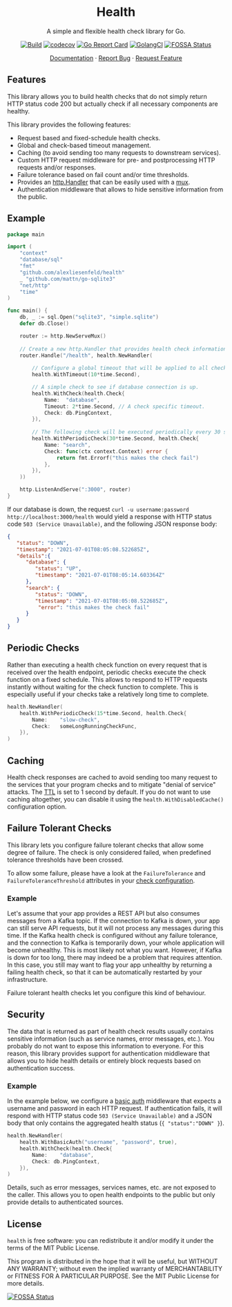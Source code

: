 <div align="center">
<h1>Health</h1>
</div>

<p align="center">A simple and flexible health check library for Go.</p>
<div align="center">
	
[![Build](https://github.com/alexliesenfeld/health/actions/workflows/build.yml/badge.svg)](https://github.com/alexliesenfeld/health/actions/workflows/build.yml)
[![codecov](https://codecov.io/gh/alexliesenfeld/health/branch/main/graph/badge.svg?token=V2mVh8RvYE)](https://codecov.io/gh/alexliesenfeld/health)
[![Go Report Card](https://goreportcard.com/badge/github.com/alexliesenfeld/health)](https://goreportcard.com/report/github.com/alexliesenfeld/health)
[![GolangCI](https://golangci.com/badges/github.com/alexliesenfeld/health.svg)](https://golangci.com/r/github.com/alexliesenfeld/health)
[![FOSSA Status](https://app.fossa.com/api/projects/custom%2B26405%2Fgithub.com%2Falexliesenfeld%2Fhealth.svg?type=shield)](https://app.fossa.com/projects/custom%2B26405%2Fgithub.com%2Falexliesenfeld%2Fhealth?ref=badge_shield)
	
</div>

<p align="center">
    <a href="https://pkg.go.dev/github.com/alexliesenfeld/health">Documentation</a>
    ·
    <a href="https://github.com/alexliesenfeld/health/issues">Report Bug</a>
    ·
    <a href="https://github.com/alexliesenfeld/health/issues">Request Feature</a>
</p>

## Features
This library allows you to build health checks that do not simply return HTTP status code 200 but actually 
check if all necessary components are healthy.

This library provides the following features:

- Request based and fixed-schedule health checks.
- Global and check-based timeout management.
- Caching (to avoid sending too many requests to downstream services).
- Custom HTTP request middleware for pre- and postprocessing HTTP requests and/or responses.
- Failure tolerance based on fail count and/or time thresholds.
- Provides an [http.Handler](https://golang.org/pkg/net/http/#Handler) that can be easily used with a [mux](https://golang.org/pkg/net/http/#ServeMux).
- Authentication middleware that allows to hide sensitive information from the public.


## Example
```go
package main

import (
	"context"
	"database/sql"
	"fmt"
	"github.com/alexliesenfeld/health"
	_ "github.com/mattn/go-sqlite3"
	"net/http"
	"time"
)

func main() {
	db, _ := sql.Open("sqlite3", "simple.sqlite")
	defer db.Close()

	router := http.NewServeMux()
	
	// Create a new http.Handler that provides health check information.
	router.Handle("/health", health.NewHandler(
		
		// Configure a global timeout that will be applied to all checks.
		health.WithTimeout(10*time.Second),

		// A simple check to see if database connection is up.
		health.WithCheck(health.Check{                          
			Name:  "database",
			Timeout: 2*time.Second, // A check specific timeout.
			Check: db.PingContext,
		}),
		
		// The following check will be executed periodically every 30 seconds.
		health.WithPeriodicCheck(30*time.Second, health.Check{  
			Name: "search",
			Check: func(ctx context.Context) error {
				return fmt.Errorf("this makes the check fail")
			},
		}),
	))

	http.ListenAndServe(":3000", router)
}
```

If our database is down, the request `curl -u username:password http://localhost:3000/health` would 
yield a response with HTTP status code `503 (Service Unavailable)`, and the following JSON response body:

```json
{
   "status": "DOWN",
   "timestamp": "2021-07-01T08:05:08.522685Z",
   "details":{
      "database": {
         "status": "UP",
         "timestamp": "2021-07-01T08:05:14.603364Z"
      },
      "search": {
         "status": "DOWN",
         "timestamp": "2021-07-01T08:05:08.522685Z",
          "error": "this makes the check fail"
      }
   }
}
```

## Periodic Checks
Rather than executing a health check function on every request that is received over the health endpoint,
periodic checks execute the check function on a fixed schedule. This allows to respond to HTTP requests
instantly without waiting for the check function to complete. This is especially useful if your checks take 
a relatively long time to complete.

```go
health.NewHandler(
	health.WithPeriodicCheck(15*time.Second, health.Check{
		Name:    "slow-check",
		Check:   someLongRunningCheckFunc,
	}),
)
```

## Caching
Health check responses are cached to avoid sending too many request to the services that your program checks
and to mitigate "denial of service" attacks. The [TTL](https://en.wikipedia.org/wiki/Time_to_live) is set 
to 1 second by default. If you do not want to use caching altogether, you can disable it using the 
`health.WithDisabledCache()` configuration option.

## Failure Tolerant Checks
This library lets you configure failure tolerant checks that allow some degree of failure. The check is only
considered failed, when predefined tolerance thresholds have been crossed.

To allow some failure, please have a look at the `FailureTolerance` and `FailureToleranceThreshold`
attributes in your [check configuration](https://pkg.go.dev/github.com/alexliesenfeld/health#Check).

### Example
Let's assume that your app provides a REST API but also consumes messages from a Kafka topic. If the connection to Kafka
is down, your app can still serve API requests, but it will not process any messages during this time.
If the Kafka health check is configured without any failure tolerance, and the connection to Kafka is temporarily down,
your whole application will become unhealthy. This is most likely not what you want. However, if Kafka is down for
too long, there may indeed be a problem that requires attention. In this case, you still may want to flag your
app unhealthy by returning a failing health check, so that it can be automatically restarted by your infrastructure.

Failure tolerant health checks let you configure this kind of behaviour.

## Security
The data that is returned as part of health check results usually contains sensitive information
(such as service names, error messages, etc.). You probably do not want to expose this information to everyone.
For this reason, this library provides support for authentication middleware that allows you to hide health details
or entirely block requests based on authentication success.

### Example
In the example below, we configure a [basic auth](https://developer.mozilla.org/en-US/docs/Web/HTTP/Authentication)
middleware that expects a username and password in each HTTP request. If authentication fails, it will respond
with HTTP status code `503 (Service Unavailable)` and a JSON body that only contains the aggregated health status
(`{ "status":"DOWN" }`).

```go
health.NewHandler(
	health.WithBasicAuth("username", "password", true),
	health.WithCheck(health.Check{
		Name:    "database",
		Check: db.PingContext,
	}), 
)
```

Details, such as error messages, services names, etc. are not exposed to the caller.
This allows you to open health endpoints to the public but only provide details to authenticated sources.

## License
`health` is free software: you can redistribute it and/or modify it under the terms of the MIT Public License.

This program is distributed in the hope that it will be useful, but WITHOUT ANY WARRANTY; without even the implied 
warranty of MERCHANTABILITY or FITNESS FOR A PARTICULAR PURPOSE. See the MIT Public License for more details.

[![FOSSA Status](https://app.fossa.com/api/projects/custom%2B26405%2Fgithub.com%2Falexliesenfeld%2Fhealth.svg?type=large)](https://app.fossa.com/projects/custom%2B26405%2Fgithub.com%2Falexliesenfeld%2Fhealth?ref=badge_large)
